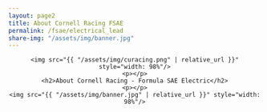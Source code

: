 ```yaml
---
layout: page2
title: About Cornell Racing FSAE
permalink: /fsae/electrical_lead
share-img: "/assets/img/banner.jpg"
---
```



<div align="center">

    <img src="{{ "/assets/img/curacing.png" | relative_url }}" style="width: 98%"/>
    <p></p>
    <h2>About Cornell Racing - Formula SAE Electric</h2>
    <p></p>
    <img src="{{ "/assets/img/banner.jpg" | relative_url }}" style="width: 98%"/>
</div>
<div>
    <br>
</div>

